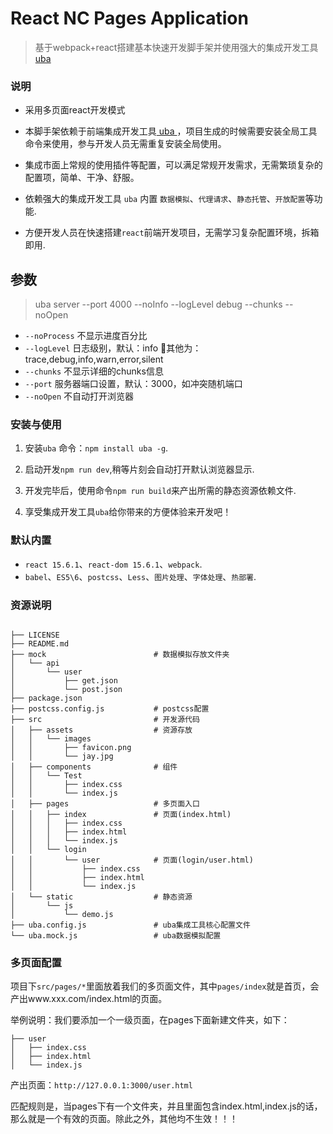 # React NC Pages Application

> 基于webpack+react搭建基本快速开发脚手架并使用强大的集成开发工具[ uba ](https://github.com/iuap-design/tinper-uba)

### 说明

- 采用多页面react开发模式

- 本脚手架依赖于前端集成开发工具[ uba ](https://github.com/iuap-design/tinper-uba)，项目生成的时候需要安装全局工具命令来使用，参与开发人员无需重复安装全局使用。

- 集成市面上常规的使用插件等配置，可以满足常规开发需求，无需繁琐复杂的配置项，简单、干净、舒服。

- 依赖强大的集成开发工具 `uba` 内置 `数据模拟`、`代理请求`、`静态托管`、`开放配置`等功能.

- 方便开发人员在快速搭建`react`前端开发项目，无需学习复杂配置环境，拆箱即用.


## 参数

> uba server --port 4000 --noInfo --logLevel debug --chunks --noOpen

- `--noProcess` 不显示进度百分比
- `--logLevel` 日志级别，默认：info 其他为：trace,debug,info,warn,error,silent
- `--chunks` 不显示详细的chunks信息
- `--port` 服务器端口设置，默认：3000，如冲突随机端口
- `--noOpen` 不自动打开浏览器


### 安装与使用

1. 安装`uba` 命令：`npm install uba -g`.

2. 启动开发`npm run dev`,稍等片刻会自动打开默认浏览器显示.

3. 开发完毕后，使用命令`npm run build`来产出所需的静态资源依赖文件.

4. 享受集成开发工具`uba`给你带来的方便体验来开发吧！

### 默认内置

- `react 15.6.1`、`react-dom 15.6.1`、`webpack`.
- `babel`、`ES5\6`、`postcss`、`Less`、`图片处理`、`字体处理`、`热部署`.

### 资源说明

```base

├── LICENSE
├── README.md
├── mock                        # 数据模拟存放文件夹
│   └── api
│       └── user
│           ├── get.json
│           └── post.json
├── package.json
├── postcss.config.js           # postcss配置
├── src                         # 开发源代码
│   ├── assets                  # 资源存放
│   │   └── images
│   │       ├── favicon.png
│   │       └── jay.jpg
│   ├── components              # 组件
│   │   └── Test
│   │       ├── index.css
│   │       └── index.js
│   ├── pages                   # 多页面入口
│   │   ├── index               # 页面(index.html)
│   │   │   ├── index.css
│   │   │   ├── index.html
│   │   │   └── index.js
│   │   └── login
│   │       └── user            # 页面(login/user.html)
│   │           ├── index.css
│   │           ├── index.html
│   │           └── index.js
│   └── static                  # 静态资源
│       └── js
│           └── demo.js
├── uba.config.js               # uba集成工具核心配置文件
└── uba.mock.js                 # uba数据模拟配置

```

### 多页面配置

项目下`src/pages/*`里面放着我们的多页面文件，其中`pages/index`就是首页，会产出www.xxx.com/index.html的页面。

举例说明：我们要添加一个一级页面，在pages下面新建文件夹，如下：

```base
├── user
│   ├── index.css
│   ├── index.html
│   └── index.js
```
产出页面：`http://127.0.0.1:3000/user.html`

匹配规则是，当pages下有一个文件夹，并且里面包含index.html,index.js的话，那么就是一个有效的页面。除此之外，其他均不生效！！！

